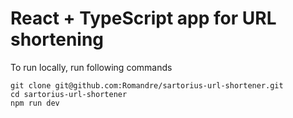 # React + TypeScript app for URL shortening

To run locally, run following commands

```console
git clone git@github.com:Romandre/sartorius-url-shortener.git
cd sartorius-url-shortener
npm run dev
```
